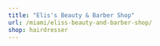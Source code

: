 ```yaml
---
title: "Elis's Beauty & Barber Shop"
url: /miami/eliss-beauty-and-barber-shop/
shop: hairdresser
---
```

